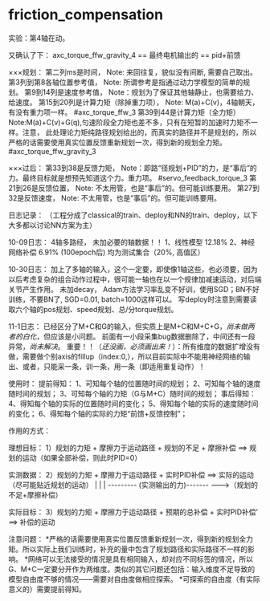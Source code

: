 # friction_compensation

实验：第4轴在动。

又确认了下：
axc_torque_ffw_gravity_4  ==  最终电机输出的  == pid+前馈

×××规划：
第二列ms是时间，        Note: 来回往复，貌似没有间断, 需要自己取出。
第3列到第8各轴位置参考值，  Note: 所谓参考是指通过动力学模型的简单的规划。
第9到14列是速度参考值，             Note：规划为了保证其他轴静止，也需要给力、给速度。
第15到20列是计算力矩（除掉重力项）， Note: M(a)+C(v)，4轴朝天，有没有重力项一样。
#axc_torque_ffw_3
第39到44是计算力矩（全力矩）    Note:M(a)+C(v)+G(q),匀速阶段全力矩也差不多，只有在短暂的加速时力矩不一样。注意， 此处理论力矩纯路径规划给出的，而真实的路径并不是规划的，所以严格的话需要使用真实位置反馈重新规划一次，得到新的规划全力矩。
#axc_torque_ffw_gravity_3

×××过后：
第33到38是反馈力矩，   Note：即路“径规划+PID”的力，是“事后”的力。最终目标就是想预先知道这个力。重力项。
#servo_feedback_torque_3
第21到26是反馈位置，    Note: 不太用管，也是“事后”的。但可能训练要用。
第27到32是反馈速度，    Note: 不太用管，也是“事后”的。但可能训练要用。




日志记录：
（工程分成了classical的train、deploy和NN的train、deploy，以下大多都以讨论NN方案为主）

10-09日志：
4轴多路经， 未加必要的轴数据！！
1、线性模型     12.18%
2、神经网络补偿     6.91% (100epoch后)
均为测试集合（20%, 高值区）


10-30日志：
加上了多轴的输入，这个一定要，即使像1轴这些，也必须要，因为以后考虑复杂的组合动作过程中，很可能一轴也在以一个规律加减速运动，对后端关节产生作用。
未加decay， Adam方法学习率乱变不好训，使用SGD；BN不好训练，不要BN了, SGD=0.01, batch=1000这样可以。
写deploy时注意到需要读取六个轴的pos规划、speed规划、总/分torque规划。


11-1日志：
已经区分了M+C和G的输入，但实质上是M+C和M+C+G，*尚未做两者的白化*，但应该是小问题。
前面有一小段采集bug数据删除了，中间还有一段异常，*尚未解决*。
重要！！（*还没画，必须画出来！*）：所有维度的数据扩增没有做，需要做个别axis的fillup（index:0,），所以目前实际中不能用神经网络的输出、或者，只能采一条，训一条，用一条（即适用重复动作）！




使用时：
    提前得知：
        1、可知每个轴的位置随时间的规划；
        2、可知每个轴的速度随时间的规划；
        3、可知每个轴的力矩（G与M+C）随时间的规划；
    事后得知：
        4、得知每个轴的实际的位置随时间的变化；
        5、得知每个轴的实际的速度随时间的变化；
        6、得知每个轴的实际的力矩“前馈+反馈控制”；


作用的方式：

理想目标：    1）规划的力矩 + 摩擦力于运动路径 + 规划的不足 + 摩擦补偿    ==> 规划的运动（如果全部补偿，则此时PID=0）
                                                            
实测数据：    2）规划的力矩 + 摩擦力于运动路径 + 实时PID补偿             ==> 实际的运动（尽可能贴近规划的运动）
                      |                             |    |
                      --------- (实测输出的力)-------    --->（规划的不足+摩擦补偿）

实际目标：    3）规划的力矩 + 摩擦力于运动路径 + 预期的总补偿 + 实时PID补偿' ==> 补偿的运动



注意问题：
*严格的话需要使用真实位置反馈重新规划一次，得到新的规划全力矩。所以实际上我们训练时，补充的量中包含了规划路径和实际路径不一样的影响。
*网络可以无法接受的情况是具有相同输入，却对应不同标签的情况，所以G、M+C一定要分开作为两维度。类似的其它问题还包括：输入维度不足导致的模型自由度不够的情况——需要对自由度做相应探索。
*可探索的自由度（有实际意义的）需要提前得知。








